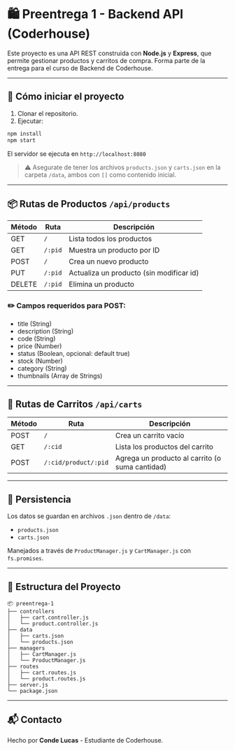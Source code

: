 # 🛍️ Preentrega 1 - Backend API (Coderhouse)

Este proyecto es una API REST construida con **Node.js** y **Express**, que permite gestionar productos y carritos de compra. Forma parte de la entrega para el curso de Backend de Coderhouse.

---

## 🚀 Cómo iniciar el proyecto

1. Clonar el repositorio.
2. Ejecutar:

```bash
npm install
npm start
```

El servidor se ejecuta en `http://localhost:8080`

> ⚠️ Asegurate de tener los archivos `products.json` y `carts.json` en la carpeta `/data`, ambos con `[]` como contenido inicial.

---

## 📦 Rutas de Productos `/api/products`

| Método | Ruta              | Descripción                               |
|--------|-------------------|-------------------------------------------|
| GET    | `/`               | Lista todos los productos                 |
| GET    | `/:pid`           | Muestra un producto por ID                |
| POST   | `/`               | Crea un nuevo producto                    |
| PUT    | `/:pid`           | Actualiza un producto (sin modificar id) |
| DELETE | `/:pid`           | Elimina un producto                       |

### ✏️ Campos requeridos para POST:
- title (String)
- description (String)
- code (String)
- price (Number)
- status (Boolean, opcional: default true)
- stock (Number)
- category (String)
- thumbnails (Array de Strings)

---

## 🛒 Rutas de Carritos `/api/carts`

| Método | Ruta                                      | Descripción                                       |
|--------|-------------------------------------------|---------------------------------------------------|
| POST   | `/`                                       | Crea un carrito vacío                             |
| GET    | `/:cid`                                   | Lista los productos del carrito                   |
| POST   | `/:cid/product/:pid`                      | Agrega un producto al carrito (o suma cantidad)   |

---

## 💾 Persistencia

Los datos se guardan en archivos `.json` dentro de `/data`:
- `products.json`
- `carts.json`

Manejados a través de `ProductManager.js` y `CartManager.js` con `fs.promises`.

---

## 📁 Estructura del Proyecto

```
📦 preentrega-1
├── controllers
│   ├── cart.controller.js
│   └── product.controller.js
├── data
│   ├── carts.json
│   └── products.json
├── managers
│   ├── CartManager.js
│   └── ProductManager.js
├── routes
│   ├── cart.routes.js
│   └── product.routes.js
├── server.js
└── package.json
```

---

## 📬 Contacto
Hecho por **Conde Lucas** - Estudiante de Coderhouse.
